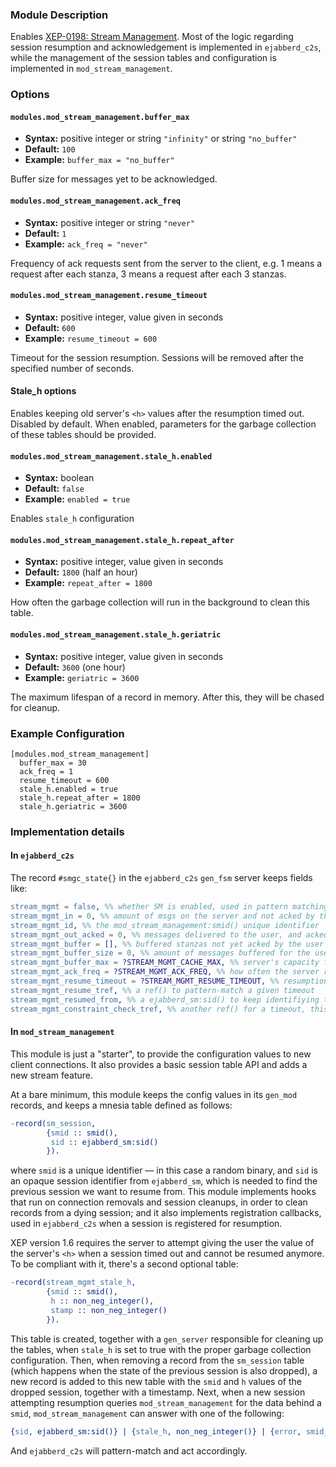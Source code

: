 ### Module Description

Enables [XEP-0198: Stream Management](http://xmpp.org/extensions/xep-0198.html).
Most of the logic regarding session resumption and acknowledgement is implemented in `ejabberd_c2s`,
while the management of the session tables and configuration is implemented in
`mod_stream_management`.

### Options

#### `modules.mod_stream_management.buffer_max`
* **Syntax:** positive integer or string `"infinity"` or string `"no_buffer"`
* **Default:** `100`
* **Example:** `buffer_max = "no_buffer"`

Buffer size for messages yet to be acknowledged.

#### `modules.mod_stream_management.ack_freq`
* **Syntax:** positive integer or string `"never"`
* **Default:** `1`
* **Example:** `ack_freq = "never"`

Frequency of ack requests sent from the server to the client, e.g. 1 means a request after each stanza, 3 means a request after each 3 stanzas.

#### `modules.mod_stream_management.resume_timeout`
* **Syntax:** positive integer, value given in seconds
* **Default:** `600`
* **Example:** `resume_timeout = 600`

Timeout for the session resumption. Sessions will be removed after the specified number of seconds.

#### Stale_h options
Enables keeping old server's `<h>` values after the resumption timed out. Disabled by default. When enabled, parameters for the garbage collection of these tables should be provided.

#### `modules.mod_stream_management.stale_h.enabled`
* **Syntax:** boolean
* **Default:** `false`
* **Example:** `enabled = true`

Enables `stale_h` configuration

#### `modules.mod_stream_management.stale_h.repeat_after`
* **Syntax:** positive integer, value given in seconds
* **Default:** `1800` (half an hour)
* **Example:** `repeat_after = 1800`

How often the garbage collection will run in the background to clean this table.

#### `modules.mod_stream_management.stale_h.geriatric`
* **Syntax:** positive integer, value given in seconds
* **Default:** `3600` (one hour)
* **Example:** `geriatric = 3600`

The maximum lifespan of a record in memory. After this, they will be chased for cleanup.

### Example Configuration

```
[modules.mod_stream_management]
  buffer_max = 30
  ack_freq = 1
  resume_timeout = 600
  stale_h.enabled = true
  stale_h.repeat_after = 1800
  stale_h.geriatric = 3600
```

### Implementation details

#### In `ejabberd_c2s`

The record `#smgc_state{}` in the `ejabberd_c2s` `gen_fsm` server keeps fields like:

```erlang
stream_mgmt = false, %% whether SM is enabled, used in pattern matching inside `ejabberd_c2s`
stream_mgmt_in = 0, %% amount of msgs on the server and not acked by the user (server's <h>)
stream_mgmt_id, %% the mod_stream_management:smid() unique identifier
stream_mgmt_out_acked = 0, %% messages delivered to the user, and acked by the user (user's <h>)
stream_mgmt_buffer = [], %% buffered stanzas not yet acked by the user
stream_mgmt_buffer_size = 0, %% amount of messages buffered for the user
stream_mgmt_buffer_max = ?STREAM_MGMT_CACHE_MAX, %% server's capacity for buffering
stream_mgmt_ack_freq = ?STREAM_MGMT_ACK_FREQ, %% how often the server requests acks
stream_mgmt_resume_timeout = ?STREAM_MGMT_RESUME_TIMEOUT, %% resumption timeout
stream_mgmt_resume_tref, %% a ref() to pattern-match a given timeout
stream_mgmt_resumed_from, %% a ejabberd_sm:sid() to keep identifiying the old session
stream_mgmt_constraint_check_tref, %% another ref() for a timeout, this time for buffer_full check
```

#### In `mod_stream_management`

This module is just a "starter", to provide the configuration values to new client connections. It
also provides a basic session table API and adds a new stream feature.

At a bare minimum, this module keeps the config values in its `gen_mod` records, and keeps a mnesia
table defined as follows:

```erlang
-record(sm_session,
        {smid :: smid(),
         sid :: ejabberd_sm:sid()
        }).
```

where `smid` is a unique identifier — in this case a random binary, and `sid` is an opaque session
identifier from `ejabberd_sm`, which is needed to find the previous session we want to resume from.
This module implements hooks that run on connection removals and session cleanups, in order to clean
records from a dying session; and it also implements registration callbacks, used in `ejabberd_c2s`
when a session is registered for resumption.

XEP version 1.6 requires the server to attempt giving the user the value of the server's `<h>` when
a session timed out and cannot be resumed anymore. To be compliant with it, there's a second
optional table:

```erlang
-record(stream_mgmt_stale_h,
        {smid :: smid(),
         h :: non_neg_integer(),
         stamp :: non_neg_integer()
        }).
```

This table is created, together with a `gen_server` responsible for cleaning up the tables, when
`stale_h` is set to true with the proper garbage collection configuration. Then, when removing a
record from the `sm_session` table (which happens when the state of the previous session is also
dropped), a new record is added to this new table with the `smid` and `h` values of the dropped
session, together with a timestamp. Next, when a new session attempting resumption queries
`mod_stream_management` for the data behind a `smid`, `mod_stream_management` can answer with one of
the following:

```erlang
{sid, ejabberd_sm:sid()} | {stale_h, non_neg_integer()} | {error, smid_not_found}.
```

And `ejabberd_c2s` will pattern-match and act accordingly.

